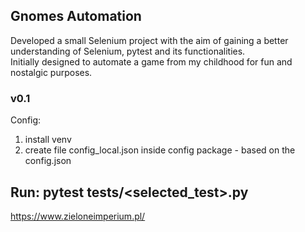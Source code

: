 ## Gnomes Automation

Developed a small Selenium project with the aim of gaining a better understanding of Selenium, pytest and its functionalities. <br>
Initially designed to automate a game from my childhood for fun and nostalgic purposes.

### v0.1

Config:
1. install venv
2. create file config_local.json inside config package - based on the config.json

Run:
    pytest tests/<selected_test>.py
---
https://www.zieloneimperium.pl/


